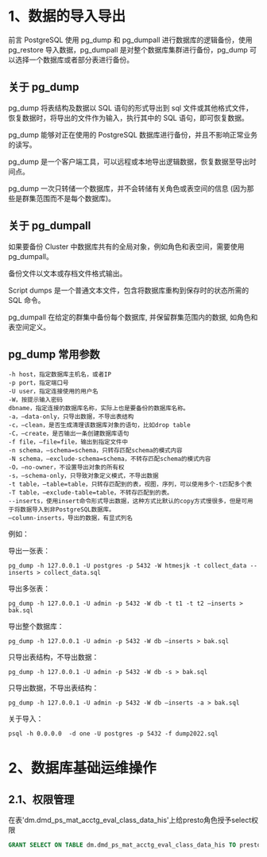 # 1、数据的导入导出

前言
PostgreSQL 使用 pg_dump 和 pg_dumpall 进行数据库的逻辑备份，使用 pg_restore 导入数据，pg_dumpall 是对整个数据库集群进行备份，pg_dump 可以选择一个数据库或者部分表进行备份。

## 关于 pg_dump

pg_dump 将表结构及数据以 SQL 语句的形式导出到 sql 文件或其他格式文件，恢复数据时，将导出的文件作为输入，执行其中的 SQL 语句，即可恢复数据。

pg_dump 能够对正在使用的 PostgreSQL 数据库进行备份，并且不影响正常业务的读写。

pg_dump 是一个客户端工具，可以远程或本地导出逻辑数据，恢复数据至导出时间点。

pg_dump 一次只转储一个数据库，并不会转储有关角色或表空间的信息 (因为那些是群集范围而不是每个数据库)。

## 关于 pg_dumpall

如果要备份 Cluster 中数据库共有的全局对象，例如角色和表空间，需要使用 pg_dumpall。

备份文件以文本或存档文件格式输出。

Script dumps 是一个普通文本文件，包含将数据库重构到保存时的状态所需的 SQL 命令。

pg_dumpall 在给定的群集中备份每个数据库, 并保留群集范围内的数据, 如角色和表空间定义。

## pg_dump 常用参数

```shell
-h host，指定数据库主机名，或者IP
-p port，指定端口号
-U user，指定连接使用的用户名
-W，按提示输入密码
dbname，指定连接的数据库名称，实际上也是要备份的数据库名称。
-a，–data-only，只导出数据，不导出表结构
-c，–clean，是否生成清理该数据库对象的语句，比如drop table
-C，–create，是否输出一条创建数据库语句
-f file，–file=file，输出到指定文件中
-n schema，–schema=schema，只转存匹配schema的模式内容
-N schema，–exclude-schema=schema，不转存匹配schema的模式内容
-O，–no-owner，不设置导出对象的所有权
-s，–schema-only，只导致对象定义模式，不导出数据
-t table，–table=table，只转存匹配到的表，视图，序列，可以使用多个-t匹配多个表
-T table，–exclude-table=table，不转存匹配到的表。
--inserts，使用insert命令形式导出数据，这种方式比默认的copy方式慢很多，但是可用于将数据导入到非PostgreSQL数据库。
–column-inserts，导出的数据，有显式列名
```

例如：

导出一张表：

```shell
pg_dump -h 127.0.0.1 -U postgres -p 5432 -W htmesjk -t collect_data --inserts > collect_data.sql
```

导出多张表：

```shell
pg_dump -h 127.0.0.1 -U admin -p 5432 -W db -t t1 -t t2 –inserts > bak.sql
```

导出整个数据库：

```shell
pg_dump -h 127.0.0.1 -U admin -p 5432 -W db –inserts > bak.sql
```

只导出表结构，不导出数据：

```shell
pg_dump -h 127.0.0.1 -U admin -p 5432 -W db -s > bak.sql
```

只导出数据，不导出表结构：

```shell
pg_dump -h 127.0.0.1 -U admin -p 5432 -W db –inserts -a > bak.sql
```

关于导入：

```shell
psql -h 0.0.0.0  -d one -U postgres -p 5432 -f dump2022.sql 
```

# 2、数据库基础运维操作

## 2.1、权限管理

在表'dm.dmd_ps_mat_acctg_eval_class_data_his'上给presto角色授予select权限

```sql
GRANT SELECT ON TABLE dm.dmd_ps_mat_acctg_eval_class_data_his TO presto;
```
